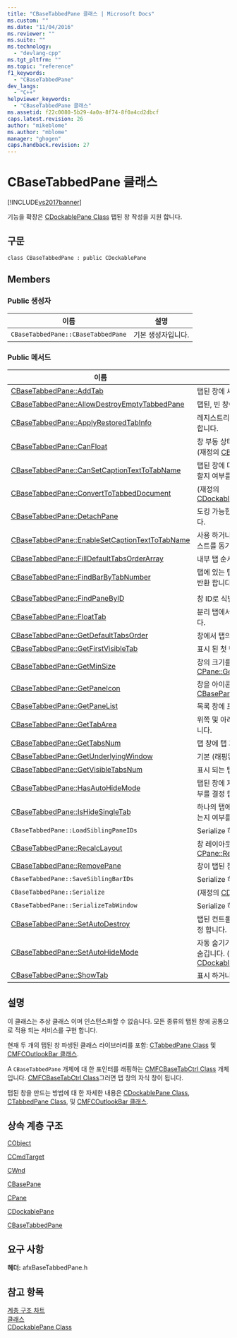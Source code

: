 ```yaml
---
title: "CBaseTabbedPane 클래스 | Microsoft Docs"
ms.custom: ""
ms.date: "11/04/2016"
ms.reviewer: ""
ms.suite: ""
ms.technology: 
  - "devlang-cpp"
ms.tgt_pltfrm: ""
ms.topic: "reference"
f1_keywords: 
  - "CBaseTabbedPane"
dev_langs: 
  - "C++"
helpviewer_keywords: 
  - "CBaseTabbedPane 클래스"
ms.assetid: f22c0080-5b29-4a0a-8f74-8f0a4cd2dbcf
caps.latest.revision: 26
author: "mikeblome"
ms.author: "mblome"
manager: "ghogen"
caps.handback.revision: 27
---
```

# CBaseTabbedPane 클래스
[!INCLUDE[vs2017banner](../../assembler/inline/includes/vs2017banner.md)]

기능을 확장은 [CDockablePane Class](../../mfc/reference/cdockablepane-class.md) 탭된 창 작성을 지원 합니다.  
  
## 구문  
  
```  
class CBaseTabbedPane : public CDockablePane  
```  
  
## Members  
  
### Public 생성자  
  
|이름|설명|  
|--------|--------|  
|`CBaseTabbedPane::CBaseTabbedPane`|기본 생성자입니다.|  
  
### Public 메서드  
  
|이름|설명|  
|--------|--------|  
|[CBaseTabbedPane::AddTab](../Topic/CBaseTabbedPane::AddTab.md)|탭된 창에 새 탭을 추가합니다.|  
|[CBaseTabbedPane::AllowDestroyEmptyTabbedPane](../Topic/CBaseTabbedPane::AllowDestroyEmptyTabbedPane.md)|탭된, 빈 창이 소멸 될 수 있는지 여부를 지정 합니다.|  
|[CBaseTabbedPane::ApplyRestoredTabInfo](../Topic/CBaseTabbedPane::ApplyRestoredTabInfo.md)|레지스트리에서 탭된 창에 로드 하는 탭 설정을 적용 합니다.|  
|[CBaseTabbedPane::CanFloat](../Topic/CBaseTabbedPane::CanFloat.md)|창 부동 상태로 있을 수 있는지 여부를 결정 합니다.  \(재정의 [CBasePane::CanFloat](../Topic/CBasePane::CanFloat.md).\)|  
|[CBaseTabbedPane::CanSetCaptionTextToTabName](../Topic/CBaseTabbedPane::CanSetCaptionTextToTabName.md)|탭된 창에 대 한 캡션 같은 텍스트를 활성 탭으로 표시할지 여부를 결정 합니다.|  
|[CBaseTabbedPane::ConvertToTabbedDocument](../Topic/CBaseTabbedPane::ConvertToTabbedDocument.md)|\(재정의 [CDockablePane::ConvertToTabbedDocument](../Topic/CDockablePane::ConvertToTabbedDocument.md).\)|  
|[CBaseTabbedPane::DetachPane](../Topic/CBaseTabbedPane::DetachPane.md)|도킹 가능한 창을 하나 이상 탭 MDI 문서를 변환합니다.|  
|[CBaseTabbedPane::EnableSetCaptionTextToTabName](../Topic/CBaseTabbedPane::EnableSetCaptionTextToTabName.md)|사용 하거나 창의 탭 활성 탭 레이블 텍스트와 캡션 텍스트를 동기화 할 수 없습니다.|  
|[CBaseTabbedPane::FillDefaultTabsOrderArray](../Topic/CBaseTabbedPane::FillDefaultTabsOrderArray.md)|내부 탭 순서를 기본 상태로 복원합니다.|  
|[CBaseTabbedPane::FindBarByTabNumber](../Topic/CBaseTabbedPane::FindBarByTabNumber.md)|탭에 있는 탭부터 탭 인덱스로 식별 되는 경우는 창을 반환 합니다.|  
|||  
|[CBaseTabbedPane::FindPaneByID](../Topic/CBaseTabbedPane::FindPaneByID.md)|창 ID로 식별 되는 창을 반환 합니다.|  
|[CBaseTabbedPane::FloatTab](../Topic/CBaseTabbedPane::FloatTab.md)|분리 탭에서 현재 창 있으면만 창을 입력판이 놓입니다.|  
|[CBaseTabbedPane::GetDefaultTabsOrder](../Topic/CBaseTabbedPane::GetDefaultTabsOrder.md)|창에서 탭의 기본 순서를 반환합니다.|  
|[CBaseTabbedPane::GetFirstVisibleTab](../Topic/CBaseTabbedPane::GetFirstVisibleTab.md)|표시 된 첫 번째 탭에 대 한 포인터를 검색합니다.|  
|[CBaseTabbedPane::GetMinSize](../Topic/CBaseTabbedPane::GetMinSize.md)|창의 크기를 허용 되는 최소값을 검색 합니다.  \(재정의 [CPane::GetMinSize](../Topic/CPane::GetMinSize.md).\)|  
|[CBaseTabbedPane::GetPaneIcon](../Topic/CBaseTabbedPane::GetPaneIcon.md)|창을 아이콘으로 핸들을 반환합니다.  \(재정의 [CBasePane::GetPaneIcon](../Topic/CBasePane::GetPaneIcon.md).\)|  
|[CBaseTabbedPane::GetPaneList](../Topic/CBaseTabbedPane::GetPaneList.md)|목록 창에 포함 된 탭된 창에 반환 합니다.|  
|[CBaseTabbedPane::GetTabArea](../Topic/CBaseTabbedPane::GetTabArea.md)|위쪽 및 아래쪽 탭 영역에 대 한 경계 사각형을 반환합니다.|  
|[CBaseTabbedPane::GetTabsNum](../Topic/CBaseTabbedPane::GetTabsNum.md)|탭 창에 탭 개수를 반환 합니다.|  
|[CBaseTabbedPane::GetUnderlyingWindow](../Topic/CBaseTabbedPane::GetUnderlyingWindow.md)|기본 \(래핑된\) 탭 창을 가져옵니다.|  
|[CBaseTabbedPane::GetVisibleTabsNum](../Topic/CBaseTabbedPane::GetVisibleTabsNum.md)|표시 되는 탭의 개수를 반환 합니다.|  
|[CBaseTabbedPane::HasAutoHideMode](../Topic/CBaseTabbedPane::HasAutoHideMode.md)|탭된 창에 자동 숨기기 모드로 전환할 수 있습니다 여부를 결정 합니다.|  
|[CBaseTabbedPane::IsHideSingleTab](../Topic/CBaseTabbedPane::IsHideSingleTab.md)|하나의 탭에 표시 됩니다 경우에 탭된 창에 숨겨져 있는지 여부를 결정 합니다.|  
|`CBaseTabbedPane::LoadSiblingPaneIDs`|Serialize 하는 동안 내부적으로 사용 합니다.|  
|[CBaseTabbedPane::RecalcLayout](../Topic/CBaseTabbedPane::RecalcLayout.md)|창 레이아웃 정보가 다시 계산 됩니다.  \(재정의 [CPane::RecalcLayout](../Topic/CPane::RecalcLayout.md).\)|  
|[CBaseTabbedPane::RemovePane](../Topic/CBaseTabbedPane::RemovePane.md)|창이 탭된 창에서 제거 됩니다.|  
|`CBaseTabbedPane::SaveSiblingBarIDs`|Serialize 하는 동안 내부적으로 사용 합니다.|  
|`CBaseTabbedPane::Serialize`|\(재정의 [CDockablePane::Serialize](http://msdn.microsoft.com/ko-kr/09787e59-e446-4e76-894b-206d303dcfd6).\)|  
|`CBaseTabbedPane::SerializeTabWindow`|Serialize 하는 동안 내부적으로 사용 합니다.|  
|[CBaseTabbedPane::SetAutoDestroy](../Topic/CBaseTabbedPane::SetAutoDestroy.md)|탭된 컨트롤 막대에 자동으로 소멸 됩니다 여부를 결정 합니다.|  
|[CBaseTabbedPane::SetAutoHideMode](../Topic/CBaseTabbedPane::SetAutoHideMode.md)|자동 숨기기 모드로 하 고 사이 도킹 창을 표시 하거나 숨깁니다.  \(재정의 [CDockablePane::SetAutoHideMode](../Topic/CDockablePane::SetAutoHideMode.md).\)|  
|[CBaseTabbedPane::ShowTab](../Topic/CBaseTabbedPane::ShowTab.md)|표시 하거나 탭을 숨깁니다.|  
  
## 설명  
 이 클래스는 추상 클래스 이며 인스턴스화할 수 없습니다.  모든 종류의 탭된 창에 공통으로 적용 되는 서비스를 구현 합니다.  
  
 현재 두 개의 탭된 창 파생된 클래스 라이브러리를 포함: [CTabbedPane Class](../../mfc/reference/ctabbedpane-class.md) 및 [CMFCOutlookBar 클래스](../../mfc/reference/cmfcoutlookbar-class.md).  
  
 A `CBaseTabbedPane` 개체에 대 한 포인터를 래핑하는 [CMFCBaseTabCtrl Class](../../mfc/reference/cmfcbasetabctrl-class.md) 개체입니다.  [CMFCBaseTabCtrl Class](../../mfc/reference/cmfcbasetabctrl-class.md)그러면 탭 창의 자식 창이 됩니다.  
  
 탭된 창을 만드는 방법에 대 한 자세한 내용은 [CDockablePane Class](../../mfc/reference/cdockablepane-class.md), [CTabbedPane Class](../../mfc/reference/ctabbedpane-class.md), 및 [CMFCOutlookBar 클래스](../../mfc/reference/cmfcoutlookbar-class.md).  
  
## 상속 계층 구조  
 [CObject](../../mfc/reference/cobject-class.md)  
  
 [CCmdTarget](../../mfc/reference/ccmdtarget-class.md)  
  
 [CWnd](../../mfc/reference/cwnd-class.md)  
  
 [CBasePane](../../mfc/reference/cbasepane-class.md)  
  
 [CPane](../../mfc/reference/cpane-class.md)  
  
 [CDockablePane](../../mfc/reference/cdockablepane-class.md)  
  
 [CBaseTabbedPane](../../mfc/reference/cbasetabbedpane-class.md)  
  
## 요구 사항  
 **헤더:** afxBaseTabbedPane.h  
  
## 참고 항목  
 [계층 구조 차트](../../mfc/hierarchy-chart.md)   
 [클래스](../../mfc/reference/mfc-classes.md)   
 [CDockablePane Class](../../mfc/reference/cdockablepane-class.md)